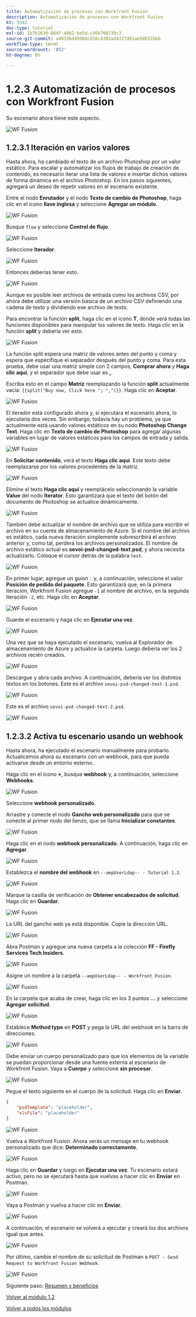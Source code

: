 ```yaml
---
title: Automatización de procesos con Workfront Fusion
description: Automatización de procesos con Workfront Fusion
kt: 5342
doc-type: tutorial
exl-id: 1b7b2630-864f-4982-be5d-c46b760739c3
source-git-commit: a4933bd49988cd16c4382ad4327d01ae58b52bbb
workflow-type: tm+mt
source-wordcount: '852'
ht-degree: 0%

---
```


# 1.2.3 Automatización de procesos con Workfront Fusion

Su escenario ahora tiene este aspecto.

![WF Fusion](./images/wffusion200.png)

## 1.2.3.1 Iteración en varios valores

Hasta ahora, ha cambiado el texto de un archivo Photoshop por un valor estático. Para escalar y automatizar los flujos de trabajo de creación de contenido, es necesario iterar una lista de valores e insertar dichos valores de forma dinámica en el archivo Photoshop. En los pasos siguientes, agregará un deseo de repetir valores en el escenario existente.

Entre el nodo **Enrutador** y el nodo **Texto de cambio de Photoshop**, haga clic en el icono **llave inglesa** y seleccione **Agregar un módulo**.

![WF Fusion](./images/wffusion201.png)

Busque `flow` y seleccione **Control de flujo**.

![WF Fusion](./images/wffusion202.png)

Seleccione **Iterador**.

![WF Fusion](./images/wffusion203.png)

Entonces deberías tener esto.

![WF Fusion](./images/wffusion204.png)

Aunque es posible leer archivos de entrada como los archivos CSV, por ahora debe utilizar una versión básica de un archivo CSV definiendo una cadena de texto y dividiendo ese archivo de texto.

Para encontrar la función **split**, haga clic en el icono **T**, donde verá todas las funciones disponibles para manipular los valores de texto. Haga clic en la función **split** y debería ver esto.

![WF Fusion](./images/wffusion206.png)

La función split espera una matriz de valores antes del punto y coma y espera que especifique el separador después del punto y coma. Para esta prueba, debe usar una matriz simple con 2 campos, **Comprar ahora** y **Haga clic aquí**, y el separador que debe usar es **,**.

Escriba esto en el campo **Matriz** reemplazando la función **split** actualmente vacía: `{{split("Buy now, Click here "; ",")}}`. Haga clic en **Aceptar**.

![WF Fusion](./images/wffusion205.png)

El iterador está configurado ahora y, si ejecutara el escenario ahora, lo ejecutaría dos veces. Sin embargo, todavía hay un problema, ya que actualmente está usando valores estáticos en su nodo **Photoshop Change Text**. Haga clic en **Texto de cambio de Photoshop** para agregar algunas variables en lugar de valores estáticos para los campos de entrada y salida.

![WF Fusion](./images/wffusion207.png)

En **Solicitar contenido**, verá el texto **Haga clic aquí**. Este texto debe reemplazarse por los valores procedentes de la matriz.

![WF Fusion](./images/wffusion208.png)

Elimine el texto **Haga clic aquí** y reemplácelo seleccionando la variable **Value** del nodo **Iterator**. Esto garantizará que el texto del botón del documento de Photoshop se actualice dinámicamente.

![WF Fusion](./images/wffusion209.png)

También debe actualizar el nombre de archivo que se utiliza para escribir el archivo en su cuenta de almacenamiento de Azure. Si el nombre del archivo es estático, cada nueva iteración simplemente sobrescribirá el archivo anterior y, como tal, perderá los archivos personalizados. El nombre de archivo estático actual es **sevoi-psd-changed-text.psd**, y ahora necesita actualizarlo. Coloque el cursor detrás de la palabra `text`.

![WF Fusion](./images/wffusion210.png)

En primer lugar, agregue un guion `-` y, a continuación, seleccione el valor **Posición de pedido del paquete**. Esto garantizará que, en la primera iteración, Workfront Fusion agregue `-1` al nombre de archivo, en la segunda iteración `-2`, etc. Haga clic en **Aceptar**.

![WF Fusion](./images/wffusion211.png)

Guarde el escenario y haga clic en **Ejecutar una vez**.

![WF Fusion](./images/wffusion212.png)

Una vez que se haya ejecutado el escenario, vuelva al Explorador de almacenamiento de Azure y actualice la carpeta. Luego debería ver los 2 archivos recién creados.

![WF Fusion](./images/wffusion213.png)

Descargue y abra cada archivo. A continuación, debería ver los distintos textos en los botones. Este es el archivo `sevoi-psd-changed-text-1.psd`.

![WF Fusion](./images/wffusion214.png)

Este es el archivo `sevoi-psd-changed-text-2.psd`.

![WF Fusion](./images/wffusion215.png)

## 1.2.3.2 Activa tu escenario usando un webhook

Hasta ahora, ha ejecutado el escenario manualmente para probarlo. Actualicemos ahora su escenario con un webhook, para que pueda activarse desde un entorno externo.

Haga clic en el icono **+**, busque **webhook** y, a continuación, seleccione **Webhooks**.

![WF Fusion](./images/wffusion216.png)

Seleccione **webhook personalizado**.

Arrastre y conecte el nodo **Gancho web personalizado** para que se conecte al primer nodo del lienzo, que se llama **Inicializar constantes**.

![WF Fusion](./images/wffusion217.png)

Haga clic en el nodo **webhook personalizado**. A continuación, haga clic en **Agregar**.

![WF Fusion](./images/wffusion218.png)

Establezca el **nombre del webhook** en `--aepUserLdap-- - Tutorial 1.2`.

![WF Fusion](./images/wffusion219.png)

Marque la casilla de verificación de **Obtener encabezados de solicitud**. Haga clic en **Guardar**.

![WF Fusion](./images/wffusion220.png)

La URL del gancho web ya está disponible. Copie la dirección URL.

![WF Fusion](./images/wffusion221.png)

Abra Postman y agregue una nueva carpeta a la colección **FF - Firefly Services Tech Insiders**.

![WF Fusion](./images/wffusion222.png)

Asigne un nombre a la carpeta `--aepUserLdap-- - Workfront Fusion`.

![WF Fusion](./images/wffusion223.png)

En la carpeta que acaba de crear, haga clic en los 3 puntos **...** y seleccione **Agregar solicitud**.

![WF Fusion](./images/wffusion224.png)

Establece **Method type** en **POST** y pega la URL del webhook en la barra de direcciones.

![WF Fusion](./images/wffusion225.png)

Debe enviar un cuerpo personalizado para que los elementos de la variable se puedan proporcionar desde una fuente externa al escenario de Workfront Fusion. Vaya a **Cuerpo** y seleccione **sin procesar**.

![WF Fusion](./images/wffusion226.png)

Pegue el texto siguiente en el cuerpo de la solicitud. Haga clic en **Enviar**.

```json
{
    "psdTemplate": "placeholder",
    "xlsFile": "placeholder"
}
```

![WF Fusion](./images/wffusion229.png)

Vuelva a Workfront Fusion. Ahora verás un mensaje en tu webhook personalizado que dice: **Determinado correctamente**.

![WF Fusion](./images/wffusion227.png)

Haga clic en **Guardar** y luego en **Ejecutar una vez**. Tu escenario estará activo, pero no se ejecutará hasta que vuelvas a hacer clic en **Enviar** en Postman.

![WF Fusion](./images/wffusion230.png)

Vaya a Postman y vuelva a hacer clic en **Enviar**.

![WF Fusion](./images/wffusion228.png)

A continuación, el escenario se volverá a ejecutar y creará los dos archivos igual que antes.

![WF Fusion](./images/wffusion232.png)

Por último, cambie el nombre de su solicitud de Postman a `POST - Send Request to Workfront Fusion Webhook`.

![WF Fusion](./images/wffusion233.png)

Siguiente paso: [Resumen y beneficios](./summary.md)

[Volver al módulo 1.2](./automation.md)

[Volver a todos los módulos](./../../../overview.md)
